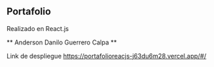
## Portafolio 

Realizado en React.js 

** Anderson Danilo Guerrero Calpa **

Link de despliegue https://portafolioreacjs-j63du6m28.vercel.app/#/
